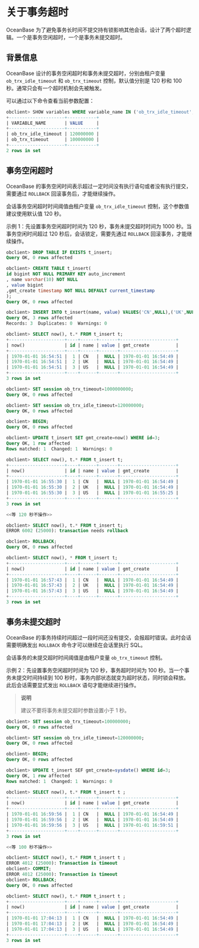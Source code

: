 # 关于事务超时

OceanBase 为了避免事务长时间不提交持有锁影响其他会话，设计了两个超时逻辑。一个是事务空闲超时，一个是事务未提交超时。

## 背景信息

OceanBase 设计的事务空闲超时和事务未提交超时，分别由租户变量 `ob_trx_idle_timeout` 和 `ob_trx_timeout` 控制，默认值分别是 120 秒和 100 秒。通常只会有一个超时机制会先被触发。

可以通过以下命令查看当前参数配置：

```sql
obclient> SHOW variables WHERE variable_name IN ('ob_trx_idle_timeout','ob_trx_timeout');
+---------------------+-----------+
| VARIABLE_NAME       | VALUE     |
+---------------------+-----------+
| ob_trx_idle_timeout | 120000000 |
| ob_trx_timeout      | 100000000 |
+---------------------+-----------+
2 rows in set
```

## 事务空闲超时

OceanBase 的事务空闲时间表示超过一定时间没有执行语句或者没有执行提交，需要通过 `ROLLBACK` 回滚事务后，才能继续操作。

会话事务空闲超时时间阈值由租户变量 `ob_trx_idle_timeout` 控制，这个参数值建议使用默认值 120 秒。

示例 1：先设置事务空闲超时时间为 120 秒，事务未提交超时时间为 1000 秒。当事务空闲时间超过 120 秒后，会话锁定，需要先通过 `ROLLBACK` 回滚事务，才能继续操作。

```sql
obclient> DROP TABLE IF EXISTS t_insert;
Query OK, 0 rows affected 

obclient> CREATE TABLE t_insert(
id bigint NOT NULL PRIMARY KEY auto_increment
, name varchar(10) NOT NULL
, value bigint
,gmt_create timestamp NOT NULL DEFAULT current_timestamp
);
Query OK, 0 rows affected 

obclient> INSERT INTO t_insert(name, value) VALUES('CN',NULL),('UK',NULL),('US',NULL);
Query OK, 3 rows affected 
Records: 3  Duplicates: 0  Warnings: 0

obclient> SELECT now(), t.* FROM t_insert t;
+---------------------+----+------+-------+---------------------+
| now()               | id | name | value | gmt_create          |
+---------------------+----+------+-------+---------------------+
| 1970-01-01 16:54:51 |  1 | CN   |  NULL | 1970-01-01 16:54:49 |
| 1970-01-01 16:54:51 |  2 | UK   |  NULL | 1970-01-01 16:54:49 |
| 1970-01-01 16:54:51 |  3 | US   |  NULL | 1970-01-01 16:54:49 |
+---------------------+----+------+-------+---------------------+
3 rows in set 

obclient> SET session ob_trx_timeout=1000000000;
Query OK, 0 rows affected 

obclient> SET session ob_trx_idle_timeout=120000000;
Query OK, 0 rows affected 

obclient> BEGIN;
Query OK, 0 rows affected 

obclient> UPDATE t_insert SET gmt_create=now() WHERE id=3;
Query OK, 1 row affected 
Rows matched: 1  Changed: 1  Warnings: 0

obclient> SELECT now(), t.* FROM t_insert t;
+---------------------+----+------+-------+---------------------+
| now()               | id | name | value | gmt_create          |
+---------------------+----+------+-------+---------------------+
| 1970-01-01 16:55:30 |  1 | CN   |  NULL | 1970-01-01 16:54:49 |
| 1970-01-01 16:55:30 |  2 | UK   |  NULL | 1970-01-01 16:54:49 |
| 1970-01-01 16:55:30 |  3 | US   |  NULL | 1970-01-01 16:55:25 |
+---------------------+----+------+-------+---------------------+
3 rows in set 

<<等 120 秒不操作>>

obclient> SELECT now(), t.* FROM t_insert t;
ERROR 6002 (25000): transaction needs rollback

obclient> ROLLBACK;
Query OK, 0 rows affected 

obclient> SELECT now(), * FROM t_insert t;
+---------------------+----+------+-------+---------------------+
| now()               | id | name | value | gmt_create          |
+---------------------+----+------+-------+---------------------+
| 1970-01-01 16:57:43 |  1 | CN   |  NULL | 1970-01-01 16:54:49 |
| 1970-01-01 16:57:43 |  2 | UK   |  NULL | 1970-01-01 16:54:49 |
| 1970-01-01 16:57:43 |  3 | US   |  NULL | 1970-01-01 16:54:49 |
+---------------------+----+------+-------+---------------------+
3 rows in set
```

## 事务未提交超时

OceanBase 的事务持续时间超过一段时间还没有提交，会报超时错误。此时会话需要明确发出 `ROLLBACK` 命令才可以继续在会话里执行 SQL。

会话事务的未提交超时时间阈值是由租户变量 `ob_trx_timeout` 控制。

示例 2：先设置事务空闲超时时间为 120 秒，事务超时时间为 100 秒。当一个事务未提交时间持续到 100 秒时，事务内部状态就变为超时状态，同时锁会释放。此后会话需要显式发出 `ROLLBACK` 语句才能继续进行操作。

>**说明**
>
>建议不要将事务未提交超时参数设置小于 1 秒。

```sql
obclient> SET session ob_trx_timeout=100000000;
Query OK, 0 rows affected 

obclient> SET session ob_trx_idle_timeout=120000000;
Query OK, 0 rows affected 

obclient> BEGIN;
Query OK, 0 rows affected 

obclient> UPDATE t_insert SEF gmt_create=sysdate() WHERE id=3;
Query OK, 1 row affected 
Rows matched: 1  Changed: 1  Warnings: 0

obclient> SELECT now(), t.* FROM t_insert t ;
+---------------------+----+------+-------+---------------------+
| now()               | id | name | value | gmt_create          |
+---------------------+----+------+-------+---------------------+
| 1970-01-01 16:59:56 |  1 | CN   |  NULL | 1970-01-01 16:54:49 |
| 1970-01-01 16:59:56 |  2 | UK   |  NULL | 1970-01-01 16:54:49 |
| 1970-01-01 16:59:56 |  3 | US   |  NULL | 1970-01-01 16:59:51 |
+---------------------+----+------+-------+---------------------+
3 rows in set 

<<等 100 秒不操作>>

obclient> SELECT now(), t.* FROM t_insert t ;
ERROR 4012 (25000): Transaction is timeout
obclient> COMMIT;
ERROR 4012 (25000): Transaction is timeout
obclient> ROLLBACK;
Query OK, 0 rows affected 

obclient> SELECT now(), t.* FROM t_insert t ;
+---------------------+----+------+-------+---------------------+
| now()               | id | name | value | gmt_create          |
+---------------------+----+------+-------+---------------------+
| 1970-01-01 17:04:13 |  1 | CN   |  NULL | 1970-01-01 16:54:49 |
| 1970-01-01 17:04:13 |  2 | UK   |  NULL | 1970-01-01 16:54:49 |
| 1970-01-01 17:04:13 |  3 | US   |  NULL | 1970-01-01 16:54:49 |
+---------------------+----+------+-------+---------------------+
3 rows in set
```
